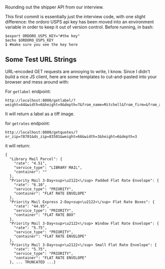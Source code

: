 Rounding out the shipper API from our interview.

This first commit is essentially just the interview code, with one slight difference:
the ordoro USPS api key has been moved into an environment variable in order to keep
it out of version control. Before running, in bash:

    $export ORDORO_USPS_KEY="#the key"
    $echo $ORDORO_USPS_KEY
    $ #make sure you see the key here

## Some Test URL Strings
URL-encoded GET requests are annoying to write, I know. Since I didn't build a nice JS client, here are some templates to cut-and-pasted into your browser and mess around with:

For `getlabel` endpoint:

    http://localhost:8000/getlabel/?weight=44&width=6&height=9&depth=7&from_name=Mitchell&from_firm=&from_address2=&from_address1=111%20Preston%20Ave&from_city=Lewiston&from_state=ID&from_zip=83501&from_zip4=&to_name=Stoutin&to_firm=&to_address2=11160%20Jollyville%20Rd&to_address1=APT%201000&to_city=Austin&to_state=TX&to_zip=78759&to_zip4=

It will return a label as a tiff image.

for `getrates` endpoint:

    http://localhost:8000/getquotes/?or_zip=78701&ds_zip=83501&weight=66&width=3&height=6&depth=3

it will return:

    {
      "Library Mail Parcel": {
        "rate": "4.51",
        "service_type": "LIBRARY MAIL",
        "container": ""
      },
      "Priority Mail 3-Day<sup>\u2122<\/sup> Padded Flat Rate Envelope": {
        "rate": "6.10",
        "service_type": "PRIORITY",
        "container": "FLAT RATE ENVELOPE"
      },
      "Priority Mail Express 2-Day<sup>\u2122<\/sup> Flat Rate Boxes": {
        "rate": "44.95",
        "service_type": "PRIORITY",
        "container": "FLAT RATE BOX"
      },
      "Priority Mail 3-Day<sup>\u2122<\/sup> Window Flat Rate Envelope": {
        "rate": "5.75",
        "service_type": "PRIORITY",
        "container": "FLAT RATE ENVELOPE"
      },
      "Priority Mail 3-Day<sup>\u2122<\/sup> Small Flat Rate Envelope": {
        "rate": "5.75",
        "service_type": "PRIORITY",
        "container": "FLAT RATE ENVELOPE"
      }, ... TRUNCATED ...}

